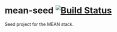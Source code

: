 mean-seed  [![Build Status](https://travis-ci.org/richierich112582/mean-seed.png?branch=master)](https://travis-ci.org/richierich112582/mean-seed)
=========

Seed project for the MEAN stack.
